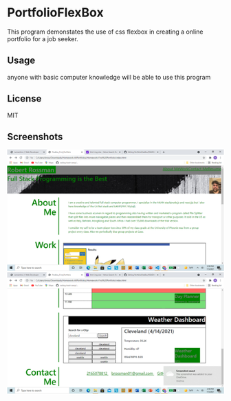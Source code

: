 # PortfolioFlexBox
This program demonstates the use of css flexbox in creating a online portfolio for a job seeker.

## Usage 
anyone with basic computer knowledge will be able to use this program

## License 
MIT

## Screenshots
<img src="portfolioflex2.png">
<img src="portfolioflex1.png">
          
